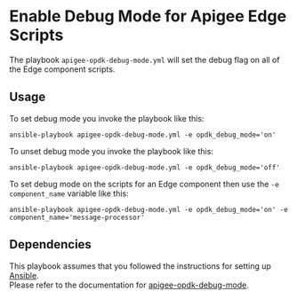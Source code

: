 # Enable Debug Mode for Apigee Edge Scripts

The playbook `apigee-opdk-debug-mode.yml` will set the debug flag on all of the Edge component scripts. 
 
## Usage 
To set debug mode you invoke the playbook like this: 

    ansible-playbook apigee-opdk-debug-mode.yml -e opdk_debug_mode='on'
    
To unset debug mode you invoke the playbook like this:

    ansible-playbook apigee-opdk-debug-mode.yml -e opdk_debug_mode='off'
    
To set debug mode on the scripts for an Edge component then use the `-e component_name` variable like this:
 
    ansible-playbook apigee-opdk-debug-mode.yml -e opdk_debug_mode='on' -e component_name='message-processor'
    
    
## Dependencies

This playbook assumes that you followed the instructions for setting up [Ansible](https://github.com/carlosfrias/apigee-opdk-playbook-setup-ansible).    
Please refer to the documentation for [apigee-opdk-debug-mode](https://github.com/carlosfrias/apigee-opdk-debug-mode). 
